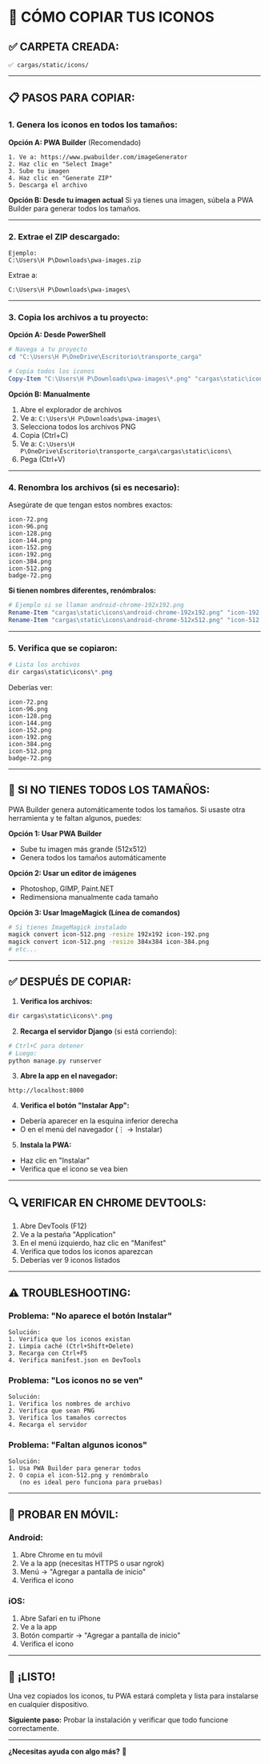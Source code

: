 # 📱 CÓMO COPIAR TUS ICONOS

## ✅ **CARPETA CREADA:**

```
✅ cargas/static/icons/ 
```

---

## 📋 **PASOS PARA COPIAR:**

### **1. Genera los iconos en todos los tamaños:**

**Opción A: PWA Builder** (Recomendado)
```
1. Ve a: https://www.pwabuilder.com/imageGenerator
2. Haz clic en "Select Image"
3. Sube tu imagen
4. Haz clic en "Generate ZIP"
5. Descarga el archivo
```

**Opción B: Desde tu imagen actual**
Si ya tienes una imagen, súbela a PWA Builder para generar todos los tamaños.

---

### **2. Extrae el ZIP descargado:**

```
Ejemplo:
C:\Users\H P\Downloads\pwa-images.zip
```

Extrae a:
```
C:\Users\H P\Downloads\pwa-images\
```

---

### **3. Copia los archivos a tu proyecto:**

**Opción A: Desde PowerShell**
```powershell
# Navega a tu proyecto
cd "C:\Users\H P\OneDrive\Escritorio\transporte_carga"

# Copia todos los iconos
Copy-Item "C:\Users\H P\Downloads\pwa-images\*.png" "cargas\static\icons\" -Force
```

**Opción B: Manualmente**
1. Abre el explorador de archivos
2. Ve a: `C:\Users\H P\Downloads\pwa-images\`
3. Selecciona todos los archivos PNG
4. Copia (Ctrl+C)
5. Ve a: `C:\Users\H P\OneDrive\Escritorio\transporte_carga\cargas\static\icons\`
6. Pega (Ctrl+V)

---

### **4. Renombra los archivos (si es necesario):**

Asegúrate de que tengan estos nombres exactos:

```
icon-72.png
icon-96.png
icon-128.png
icon-144.png
icon-152.png
icon-192.png
icon-384.png
icon-512.png
badge-72.png
```

**Si tienen nombres diferentes, renómbralos:**

```powershell
# Ejemplo si se llaman android-chrome-192x192.png
Rename-Item "cargas\static\icons\android-chrome-192x192.png" "icon-192.png"
Rename-Item "cargas\static\icons\android-chrome-512x512.png" "icon-512.png"
```

---

### **5. Verifica que se copiaron:**

```powershell
# Lista los archivos
dir cargas\static\icons\*.png
```

Deberías ver:
```
icon-72.png
icon-96.png
icon-128.png
icon-144.png
icon-152.png
icon-192.png
icon-384.png
icon-512.png
badge-72.png
```

---

## 🎨 **SI NO TIENES TODOS LOS TAMAÑOS:**

PWA Builder genera automáticamente todos los tamaños. Si usaste otra herramienta y te faltan algunos, puedes:

**Opción 1: Usar PWA Builder**
- Sube tu imagen más grande (512x512)
- Genera todos los tamaños automáticamente

**Opción 2: Usar un editor de imágenes**
- Photoshop, GIMP, Paint.NET
- Redimensiona manualmente cada tamaño

**Opción 3: Usar ImageMagick (Línea de comandos)**
```bash
# Si tienes ImageMagick instalado
magick convert icon-512.png -resize 192x192 icon-192.png
magick convert icon-512.png -resize 384x384 icon-384.png
# etc...
```

---

## ✅ **DESPUÉS DE COPIAR:**

1. **Verifica los archivos:**
```powershell
dir cargas\static\icons\*.png
```

2. **Recarga el servidor Django** (si está corriendo):
```powershell
# Ctrl+C para detener
# Luego:
python manage.py runserver
```

3. **Abre la app en el navegador:**
```
http://localhost:8000
```

4. **Verifica el botón "Instalar App":**
- Debería aparecer en la esquina inferior derecha
- O en el menú del navegador (⋮ → Instalar)

5. **Instala la PWA:**
- Haz clic en "Instalar"
- Verifica que el icono se vea bien

---

## 🔍 **VERIFICAR EN CHROME DEVTOOLS:**

1. Abre DevTools (F12)
2. Ve a la pestaña "Application"
3. En el menú izquierdo, haz clic en "Manifest"
4. Verifica que todos los iconos aparezcan
5. Deberías ver 9 iconos listados

---

## ⚠️ **TROUBLESHOOTING:**

### **Problema: "No aparece el botón Instalar"**
```
Solución:
1. Verifica que los iconos existan
2. Limpia caché (Ctrl+Shift+Delete)
3. Recarga con Ctrl+F5
4. Verifica manifest.json en DevTools
```

### **Problema: "Los iconos no se ven"**
```
Solución:
1. Verifica los nombres de archivo
2. Verifica que sean PNG
3. Verifica los tamaños correctos
4. Recarga el servidor
```

### **Problema: "Faltan algunos iconos"**
```
Solución:
1. Usa PWA Builder para generar todos
2. O copia el icon-512.png y renómbralo
   (no es ideal pero funciona para pruebas)
```

---

## 📱 **PROBAR EN MÓVIL:**

### **Android:**
1. Abre Chrome en tu móvil
2. Ve a la app (necesitas HTTPS o usar ngrok)
3. Menú → "Agregar a pantalla de inicio"
4. Verifica el icono

### **iOS:**
1. Abre Safari en tu iPhone
2. Ve a la app
3. Botón compartir → "Agregar a pantalla de inicio"
4. Verifica el icono

---

## 🎉 **¡LISTO!**

Una vez copiados los iconos, tu PWA estará completa y lista para instalarse en cualquier dispositivo.

**Siguiente paso:** Probar la instalación y verificar que todo funcione correctamente.

---

**¿Necesitas ayuda con algo más?** 🚀
